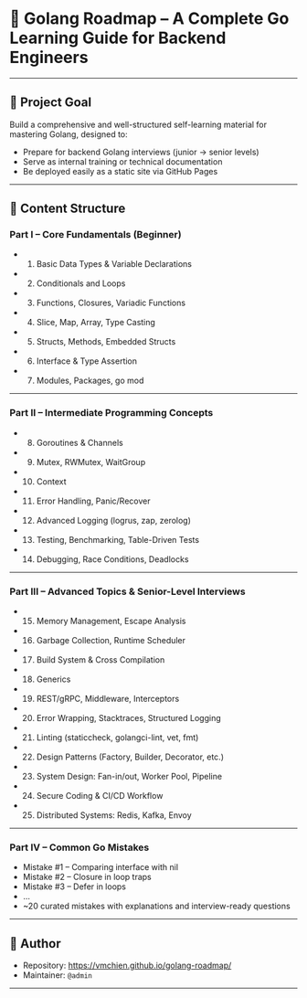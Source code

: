 
# 📘 Golang Roadmap – A Complete Go Learning Guide for Backend Engineers

---

## 🧭 Project Goal

Build a comprehensive and well-structured self-learning material for mastering Golang, designed to:

- Prepare for backend Golang interviews (junior → senior levels)
- Serve as internal training or technical documentation
- Be deployed easily as a static site via GitHub Pages

---

## 📁 Content Structure

### **Part I – Core Fundamentals (Beginner)**
- 1. Basic Data Types & Variable Declarations  
- 2. Conditionals and Loops  
- 3. Functions, Closures, Variadic Functions  
- 4. Slice, Map, Array, Type Casting  
- 5. Structs, Methods, Embedded Structs  
- 6. Interface & Type Assertion  
- 7. Modules, Packages, go mod  

---

### **Part II – Intermediate Programming Concepts**
- 8. Goroutines & Channels  
- 9. Mutex, RWMutex, WaitGroup  
- 10. Context  
- 11. Error Handling, Panic/Recover  
- 12. Advanced Logging (logrus, zap, zerolog)  
- 13. Testing, Benchmarking, Table-Driven Tests  
- 14. Debugging, Race Conditions, Deadlocks  

---

### **Part III – Advanced Topics & Senior-Level Interviews**
- 15. Memory Management, Escape Analysis  
- 16. Garbage Collection, Runtime Scheduler  
- 17. Build System & Cross Compilation  
- 18. Generics  
- 19. REST/gRPC, Middleware, Interceptors  
- 20. Error Wrapping, Stacktraces, Structured Logging  
- 21. Linting (staticcheck, golangci-lint, vet, fmt)  
- 22. Design Patterns (Factory, Builder, Decorator, etc.)  
- 23. System Design: Fan-in/out, Worker Pool, Pipeline  
- 24. Secure Coding & CI/CD Workflow  
- 25. Distributed Systems: Redis, Kafka, Envoy  

---

### **Part IV – Common Go Mistakes**
- Mistake #1 – Comparing interface with nil  
- Mistake #2 – Closure in loop traps  
- Mistake #3 – Defer in loops  
- ...  
- ~20 curated mistakes with explanations and interview-ready questions

---

## 📌 Author

- Repository: https://vmchien.github.io/golang-roadmap/
- Maintainer: `@admin`

---
